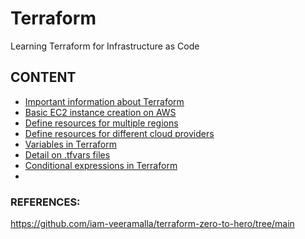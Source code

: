 # Terraform
Learning Terraform for Infrastructure as Code

## CONTENT
- [Important information about Terraform](TERRAFORM.md)
- [Basic EC2 instance creation on AWS](01_ec2_instance_creation/main.tf)
- [Define resources for multiple regions](02_vpc_with_ec2/multi_region.md)
- [Define resources for different cloud providers](02_vpc_with_ec2/multi_cloud.md)
- [Variables in Terraform](02_vpc_with_ec2/variables.md)
- [Detail on .tfvars files](02_vpc_with_ec2/tfvars.md)
- [Conditional expressions in Terraform](02_vpc_with_ec2/conditions.md)
- 

### REFERENCES:
https://github.com/iam-veeramalla/terraform-zero-to-hero/tree/main